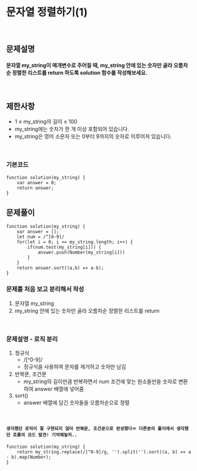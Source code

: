 # 문자열 정렬하기(1)

<br>

## 문제설명
#### 문자열 my_string이 매개변수로 주어질 때, my_string 안에 있는 숫자만 골라 오름차순 정렬한 리스트를 return 하도록 solution 함수를 작성해보세요.

<br>

## 제한사항
* 1 ≤ my_string의 길이 ≤ 100
* my_string에는 숫자가 한 개 이상 포함되어 있습니다.
* my_string은 영어 소문자 또는 0부터 9까지의 숫자로 이루어져 있습니다.

<br>

### 기본코드
```
function solution(my_string) {
    var answer = 0;
    return answer;
}
```


## 문제풀이
```
function solution(my_string) {
    var answer = [];
    let num = /^[0-9]/
    for(let i = 0; i <= my_string.length; i++) {
        if(num.test(my_string[i])) {
            answer.push(Number(my_string[i]))
        }
    }
    return answer.sort((a,b) => a-b);
}
```
### 문제를 처음 보고 분리해서 작성
1. 문자열 my_string
2. my_string 안에 있는 숫자만 골라 오름차순 정렬한 리스트를 return 
<br>

### 문제설명 - 로직 분리
1. 정규식
   - /[^0-9]/
   - 정규식을 사용하여 문자를 제거하고 숫자만 남김
2. 반복문, 조건문
   - my_string의 길이만큼 반복하면서 num 조건에 맞는 원소들만을 숫자로 변환하여 answer 배열에 넣어줌
3. sort()
   - answer 배열에 담긴 숫자들을 오름차순으로 정렬   


<br>

#### `생각했던 로직이 잘 구현되지 않아 반복문, 조건문으로 완성했다ㅠ 다른분의 풀이에서 생각했던 흐름의 코드 발견! 기억해놓자..`
```
function solution(my_string) {
    return my_string.replace(/[^0-9]/g, '').split('').sort((a, b) => a - b).map(Number);
}
```
